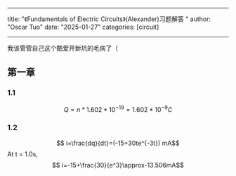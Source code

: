 
---
title: "《Fundamentals of Electric Circuits》(Alexander)习题解答 "
author: "Oscar Tuo"
date: "2025-01-27"
categories: [circuit]

---

我该管管自己这个酷爱开新坑的毛病了（

## 第一章

### 1.1 
$$ Q=n*1.602*10^{-19}=1.602*10^{-9} C$$

### 1.2
$$ i=\frac{dq}{dt}=(-15+30te^{-3t}) mA$$
At t = 1.0s,
$$ i=-15+\frac{30}{e^3}\approx-13.506mA$$